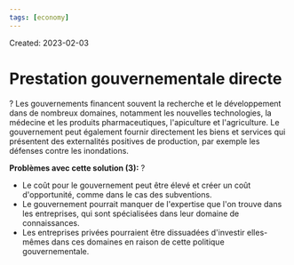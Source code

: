 ```yaml
---
tags: [economy] 
---
```

Created: 2023-02-03

# Prestation gouvernementale directe
?
Les gouvernements financent souvent la recherche et le développement dans de nombreux domaines, notamment les nouvelles technologies, la médecine et les produits pharmaceutiques, l'apiculture et l'agriculture. Le gouvernement peut également fournir directement les biens et services qui présentent des externalités positives de production, par exemple les défenses contre les inondations.
<!--SR:!2023-03-26,29,230-->

**Problèmes avec cette solution (3):**
?
- Le coût pour le gouvernement peut être élevé et créer un coût d'opportunité, comme dans le cas des subventions.
- Le gouvernement pourrait manquer de l'expertise que l'on trouve dans les entreprises, qui sont spécialisées dans leur domaine de connaissances.
- Les entreprises privées pourraient être dissuadées d'investir elles-mêmes dans ces domaines en raison de cette politique gouvernementale.
<!--SR:!2023-03-21,26,230-->